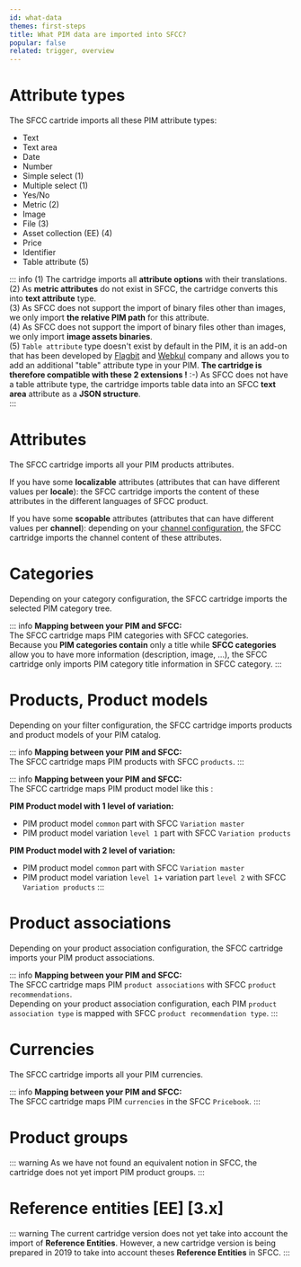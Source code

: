 ```yaml
---
id: what-data
themes: first-steps
title: What PIM data are imported into SFCC?
popular: false
related: trigger, overview
---
```


# Attribute types

The SFCC cartride imports all these PIM attribute types:
- Text
- Text area
- Date
- Number
- Simple select (1)
- Multiple select (1)
- Yes/No
- Metric (2)
- Image
- File (3)
- Asset collection (EE) (4)
- Price
- Identifier
- Table attribute (5)

::: info
(1) The cartridge imports all **attribute options** with their translations.<br>
(2) As **metric attributes** do not exist in SFCC, the cartridge converts this into **text attribute** type.<br>
(3) As SFCC does not support the import of binary files other than images, we only import **the relative PIM path** for this attribute.<br>
(4) As SFCC does not support the import of binary files other than images, we only import **image assets binaries**.<br>
(5) `Table attribute` type doesn't exist by default in the PIM, it is an add-on that has been developed by [Flagbit](https://marketplace.akeneo.com/extension/table-attribute) and [Webkul](https://marketplace.akeneo.com/extension/akeneo-table-attribute) company and allows you to add an additional "table" attribute type in your PIM.
**The cartridge is therefore compatible with these 2 extensions !** :-)
As SFCC does not have a table attribute type, the cartridge imports table data into an SFCC **text area** attribute as a **JSON structure**.  
:::

# Attributes

The SFCC cartridge imports all your PIM products attributes.

If you have some **localizable** attributes (attributes that can have different values per **locale**): the SFCC cartridge imports the content of these attributes in the different languages of SFCC product.

If you have some **scopable** attributes (attributes that can have different values per **channel**): depending on your [channel configuration](products-filter-configuration.html), the SFCC cartridge imports the channel content of these attributes.

# Categories

Depending on your category configuration, the SFCC cartridge imports the selected PIM category tree.

::: info
**Mapping between your PIM and SFCC:**<br>
The SFCC cartridge maps PIM categories with SFCC categories.<br>
Because you **PIM categories contain** only a title while **SFCC categories** allow you to have more information (description, image, ...), the SFCC cartridge only imports PIM category title information in SFCC category.
:::

# Products, Product models

Depending on your filter configuration, the SFCC cartridge imports products and product models of your PIM catalog.

::: info
**Mapping between your PIM and SFCC:**<br>
The SFCC cartridge maps PIM products with SFCC `products`.
:::

::: info
**Mapping between your PIM and SFCC:**<br>
The SFCC cartridge maps PIM product model like this :

**PIM Product model with 1 level of variation:**<br>
- PIM product model `common` part with SFCC `Variation master`<br>
- PIM product model variation `level 1` part with SFCC `Variation products`

**PIM Product model with 2 level of variation:**<br>
- PIM product model `common` part with SFCC `Variation master`<br>
- PIM product model variation `level 1`+ variation part `level 2` with SFCC `Variation products`
:::

# Product associations

Depending on your product association configuration, the SFCC cartridge imports your PIM product associations.

::: info
**Mapping between your PIM and SFCC:**<br>
The SFCC cartridge maps PIM `product associations` with SFCC `product recommendations`.<br>
Depending on your product association configuration, each PIM `product association type` is mapped with SFCC `product recommendation type`.
:::

# Currencies

The SFCC cartridge imports all your PIM currencies.

::: info
**Mapping between your PIM and SFCC:**<br>
The SFCC cartridge maps PIM `currencies` in the SFCC `Pricebook`.
:::

# Product groups

::: warning
As we have not found an equivalent notion in SFCC, the cartridge does not yet import PIM product groups.
:::

# Reference entities [EE] [3.x]

::: warning
The current cartridge version does not yet take into account the import of **Reference Entities**. However, a new cartridge version is being prepared in 2019 to take into account theses **Reference Entities** in SFCC.
:::
